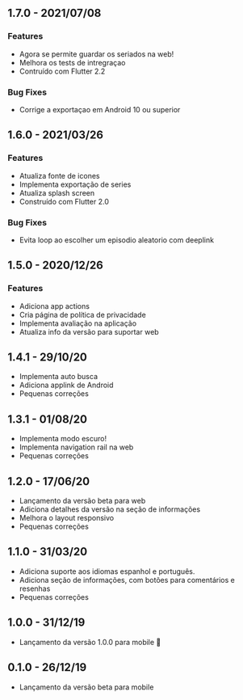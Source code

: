 ## 1.7.0 - 2021/07/08

### Features

* Agora se permite guardar os seriados na web!
* Melhora os tests de intregraçao
* Contruído com Flutter 2.2

### Bug Fixes

* Corrige a exportaçao em Android 10 ou superior

## 1.6.0 - 2021/03/26

### Features

* Atualiza fonte de icones
* Implementa exportação de series
* Atualiza splash screen
* Construído com Flutter 2.0

### Bug Fixes

* Evita loop ao escolher um episodio aleatorio com deeplink

## 1.5.0 - 2020/12/26

### Features

* Adiciona app actions
* Cria página de política de privacidade
* Implementa avaliação na aplicação
* Atualiza info da versão para suportar web

## 1.4.1 - 29/10/20

* Implementa auto busca
* Adiciona applink de Android
* Pequenas correções

## 1.3.1 - 01/08/20

* Implementa modo escuro!
* Implementa navigation rail na web
* Pequenas correções

## 1.2.0 - 17/06/20

* Lançamento da versão beta para web
* Adiciona detalhes da versão na seção de informações
* Melhora o layout responsivo
* Pequenas correções

## 1.1.0 - 31/03/20

* Adiciona suporte aos idiomas espanhol e português.
* Adiciona seção de informações, com botões para comentários e resenhas
* Pequenas correções

## 1.0.0 - 31/12/19

* Lançamento da versão 1.0.0 para mobile 🚀

## 0.1.0 - 26/12/19

* Lançamento da versão beta para mobile
